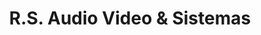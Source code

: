 ---
title: "R.S. Audio Video & Sistemas"
url: /quito/r-s-audio-video-und-sistemas/
shop: electrónica
---
